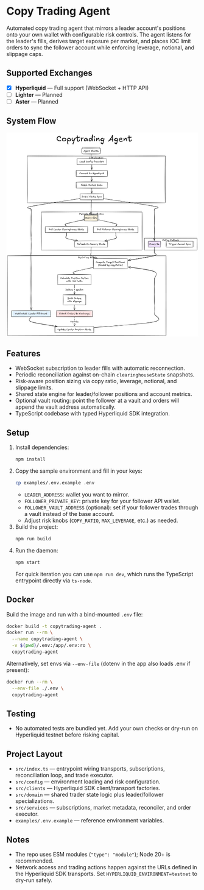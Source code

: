 # Copy Trading Agent

Automated copy trading agent that mirrors a leader account's positions onto your own wallet with configurable risk controls. The agent listens for the leader's fills, derives target exposure per market, and places IOC limit orders to sync the follower account while enforcing leverage, notional, and slippage caps.

## Supported Exchanges

- [x] **Hyperliquid** — Full support (WebSocket + HTTP API)
- [ ] **Lighter** — Planned
- [ ] **Aster** — Planned

## System Flow

![Copytrading Agent Flow](./docs/Flowchart.png)

## Features
- WebSocket subscription to leader fills with automatic reconnection.
- Periodic reconciliation against on-chain `clearinghouseState` snapshots.
- Risk-aware position sizing via copy ratio, leverage, notional, and slippage limits.
- Shared state engine for leader/follower positions and account metrics.
- Optional vault routing: point the follower at a vault and orders will append the vault address automatically.
- TypeScript codebase with typed Hyperliquid SDK integration.

## Setup
1. Install dependencies:
   ```bash
   npm install
   ```
2. Copy the sample environment and fill in your keys:
   ```bash
   cp examples/.env.example .env
   ```
   - `LEADER_ADDRESS`: wallet you want to mirror.
   - `FOLLOWER_PRIVATE_KEY`: private key for your follower API wallet.
   - `FOLLOWER_VAULT_ADDRESS` (optional): set if your follower trades through a vault instead of the base account.
   - Adjust risk knobs (`COPY_RATIO`, `MAX_LEVERAGE`, etc.) as needed.
3. Build the project:
   ```bash
   npm run build
   ```
4. Run the daemon:
   ```bash
   npm start
   ```
   For quick iteration you can use `npm run dev`, which runs the TypeScript entrypoint directly via `ts-node`.

## Docker

Build the image and run with a bind-mounted `.env` file:

```bash
docker build -t copytrading-agent .
docker run --rm \
  --name copytrading-agent \
  -v $(pwd)/.env:/app/.env:ro \
  copytrading-agent
```

Alternatively, set envs via `--env-file` (dotenv in the app also loads .env if present):

```bash
docker run --rm \
  --env-file ./.env \
  copytrading-agent
```

## Testing
- No automated tests are bundled yet. Add your own checks or dry-run on Hyperliquid testnet before risking capital.

## Project Layout
- `src/index.ts` — entrypoint wiring transports, subscriptions, reconciliation loop, and trade executor.
- `src/config` — environment loading and risk configuration.
- `src/clients` — Hyperliquid SDK client/transport factories.
- `src/domain` — shared trader state logic plus leader/follower specializations.
- `src/services` — subscriptions, market metadata, reconciler, and order executor.
- `examples/.env.example` — reference environment variables.

## Notes
- The repo uses ESM modules (`"type": "module"`); Node 20+ is recommended.
- Network access and trading actions happen against the URLs defined in the Hyperliquid SDK transports. Set `HYPERLIQUID_ENVIRONMENT=testnet` to dry-run safely.
